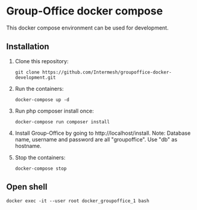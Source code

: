 Group-Office docker compose
===========================

This docker compose environment can be used for development.


Installation
------------

1. Clone this repository:

   `````````````````````````````````````````````````````````````````````````
   git clone https://github.com/Intermesh/groupoffice-docker-development.git
   `````````````````````````````````````````````````````````````````````````

2. Run the containers:

   ````````````````````
   docker-compose up -d
   ````````````````````

4. Run php composer install once:

   ```````````````````````````````````
   docker-compose run composer install
   ```````````````````````````````````

5. Install Group-Office by going to http://localhost/install.
   Note: Database name, username and password are all "groupoffice". Use "db" as hostname.

6. Stop the containers:

   ```````````````````
   docker-compose stop
   ```````````````````

Open shell
----------

`````````````````````````````````````````````````````
docker exec -it --user root docker_groupoffice_1 bash
`````````````````````````````````````````````````````
